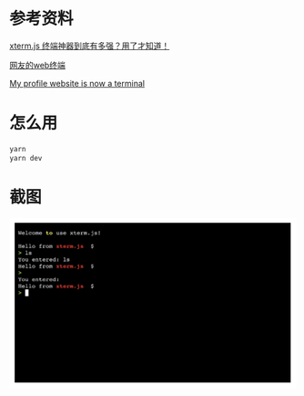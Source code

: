 # 参考资料

[xterm.js 终端神器到底有多强？用了才知道！](https://juejin.cn/post/7498536086396108827?searchId=2025061010454787FDBF17A1CA7CAEE87C)

[网友的web终端](https://about.blackflame33.cn/)

[My profile website is now a terminal](https://protiumx.dev/blog/posts/my-profile-website-is-now-a-terminal/)

# 怎么用

```shell
yarn
yarn dev
```

# 截图

<img alt="web shell" src="./web shell.png" >